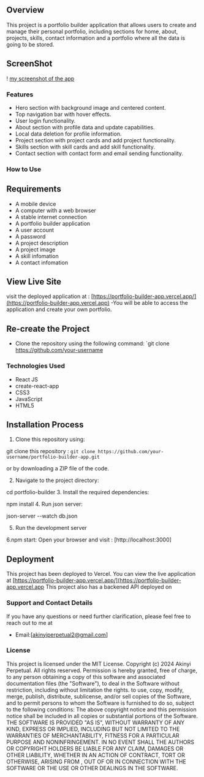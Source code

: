 
## Overview
This project is a portfolio builder application that allows users to create and manage their personal portfolio, including sections for home, about, projects, skills, contact information and a portfolio where all the data is going to be stored.

## ScreenShot
! [my screenshot of the app](Portfolio%20builder%20copy.png)



### Features
- Hero section with background image and centered content. 
- Top navigation bar with hover effects. 
- User login functionality. 
- About section with profile data and update capabilities. 
- Local data deletion for profile information.
- Project section with project cards and add project functionality.
- Skills section with skill cards and add skill functionality.
- Contact section with contact form and email sending functionality.

### How to Use

## Requirements
- A mobile device 
- A computer with a web browser
- A stable internet connection
- A portfolio builder application
- A user account
- A password
- A project description
- A project image
- A skill infomation
- A contact infomation

## View Live Site
visit the deployed application at : [https://portfolio-builder-app.vercel.app/](https://portfolio-builder-app.vercel.app)
-You will be able to access the application and create your own portfolio.

## Re-create the Project
- Clone the repository using the following command: `git clone https://github.com/your-username



### Technologies Used
- React JS
- create-react-app
- CSS3
- JavaScript
- HTML5

## Installation Process
1. Clone this repository using:

git clone this repository : `git clone https://github.com/your-username/portfolio-builder-app.git`

or by downloading a ZIP file of the code.

2. Navigate to the project directory:

cd portfolio-builder
3. Install the required dependencies:

npm install
4. Run json server:

json-server --watch db.json

5. Run the development server

6.npm start:
Open your browser and visit : [http://localhost:3000]




## Deployment
This project has been deployed to Vercel. You can view the live application at [https://portfolio-builder-app.vercel.app/](https://portfolio-builder-app.vercel.app
This project also has a backened API deployed on 

### Support and  Contact Details
If you have any questions or need further clarification, please feel free to reach out to me at 
- Email:[akinyiperpetual2@gmail.com]

### License
This project is licensed under the MIT License.
Copyright (c) 2024 Akinyi Perpetual. All rights reserved.
Permission is hereby granted, free of charge, to any person obtaining a copy of this software and associated documentation files (the "Software"), to deal in the Software without restriction, including without limitation the rights.
to use, copy, modify, merge, publish, distribute, sublicense, and/or sell copies of
the Software, and to permit persons to whom the Software is furnished to do so, subject to the
following conditions:
The above copyright notice and this permission notice shall be included in all copies or substantial portions of the Software.
THE SOFTWARE IS PROVIDED "AS IS", WITHOUT WARRANTY OF ANY KIND, EXPRESS OR IMPLIED, INCLUDING BUT
NOT LIMITED TO THE WARRANTIES OF MERCHANTABILITY, FITNESS FOR A PARTICULAR PURPOSE AND
NONINFRINGEMENT. IN NO EVENT SHALL THE AUTHORS OR COPYRIGHT HOLDERS BE LIABLE FOR ANY CLAIM,
DAMAGES OR OTHER LIABILITY, WHETHER IN AN ACTION OF CONTRACT, TORT OR OTHERWISE, ARISING FROM
, OUT OF OR IN CONNECTION WITH THE SOFTWARE OR THE USE OR OTHER DEALINGS IN THE SOFTWARE.
